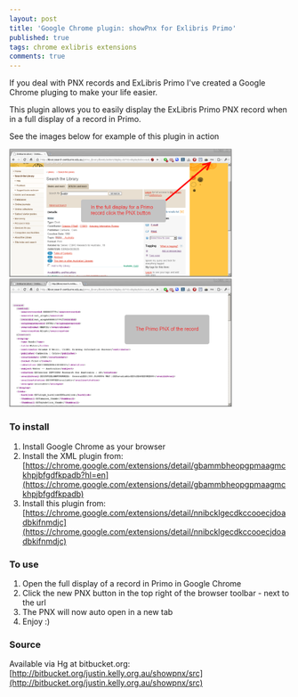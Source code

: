 ```yaml
---
layout: post
title: 'Google Chrome plugin: showPnx for Exlibris Primo'
published: true
tags: chrome exlibris extensions
comments: true
---
```

If you deal with PNX records and ExLibris Primo I've created a Google Chrome pluging to make your life easier.  

This plugin allows you to easily display the ExLibris Primo PNX record when in a full display of a record in Primo. 

See the images below for example of this plugin in action

<img src="/img/pnx1.png" width="400" alt="">

<img src="/img/pnx2.png" width="400" alt="">

### To install

1. Install Google Chrome as your browser
1. Install the XML plugin from: [https://chrome.google.com/extensions/detail/gbammbheopgpmaagmckhpjbfgdfkpadb?hl=en](https://chrome.google.com/extensions/detail/gbammbheopgpmaagmckhpjbfgdfkpadb)
1. Install this plugin from: [https://chrome.google.com/extensions/detail/nnibcklgecdkccooecjdoadbkifnmdjc](https://chrome.google.com/extensions/detail/nnibcklgecdkccooecjdoadbkifnmdjc)

### To use

1. Open the full display of a record in Primo in Google Chrome
1. Click the new PNX button in the top right of the browser toolbar - next to the url
1. The PNX will now auto open in a new tab
1. Enjoy :)

### Source

Available via Hg at bitbucket.org: [http://bitbucket.org/justin.kelly.org.au/showpnx/src](http://bitbucket.org/justin.kelly.org.au/showpnx/src)
